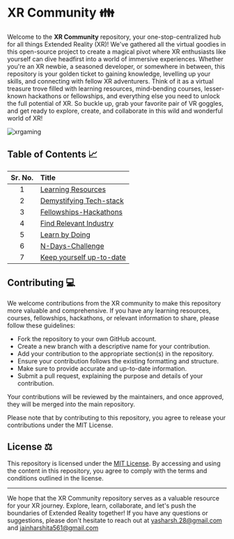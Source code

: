 # XR Community 👪

Welcome to the **XR Community** repository, your one-stop-centralized hub for all things Extended Reality (XR)! We've gathered all the virtual goodies in this open-source project to create a magical pivot where XR enthusiasts like yourself can dive headfirst into a world of immersive experiences. Whether you're an XR newbie, a seasoned developer, or somewhere in between, this repository is your golden ticket to gaining knowledge, levelling up your skills, and connecting with fellow XR adventurers. Think of it as a virtual treasure trove filled with learning resources, mind-bending courses, lesser-known hackathons or fellowships, and everything else you need to unlock the full potential of XR. So buckle up, grab your favorite pair of VR goggles, and get ready to explore, create, and collaborate in this wild and wonderful world of XR!

![xrgaming](https://github.com/harshitajain165/XR-Community/assets/77115160/1350a582-014b-45c7-a3e1-0f1527117293)



## Table of Contents 📈

| Sr. No. |Title| 
|:---------------:|:---------------------|
|1|[Learning Resources](https://github.com/yashprakash28/XR-Community/tree/main/1.%20learning-resources)|
|2|[Demystifying Tech-stack](https://github.com/yashprakash28/XR-Community/tree/main/2.%20demystifying-tech-stack)|
|3|[Fellowships-Hackathons](https://github.com/yashprakash28/XR-Community/tree/main/3.%20fellowships)|
|4|[Find Relevant Industry](https://github.com/yashprakash28/XR-Community/tree/main/4.%20hackathons)|
|5|[Learn by Doing](https://github.com/yashprakash28/XR-Community/tree/main/5.%20learn-by-doing)|
|6|[N-Days-Challenge](https://github.com/yashprakash28/XR-Community/tree/main/6.%20n-days-challenge)|
|7|[Keep yourself up-to-date ](https://github.com/yashprakash28/XR-Community/tree/main/8.%20keep-yourself-up-to-date)|


## Contributing 💻

We welcome contributions from the XR community to make this repository more valuable and comprehensive. If you have any learning resources, courses, fellowships, hackathons, or relevant information to share, please follow these guidelines:

- Fork the repository to your own GitHub account.
- Create a new branch with a descriptive name for your contribution.
- Add your contribution to the appropriate section(s) in the repository.
- Ensure your contribution follows the existing formatting and structure.
- Make sure to provide accurate and up-to-date information.
- Submit a pull request, explaining the purpose and details of your contribution.

Your contributions will be reviewed by the maintainers, and once approved, they will be merged into the main repository.

Please note that by contributing to this repository, you agree to release your contributions under the MIT License.

## License ⚖️

This repository is licensed under the [MIT License](https://github.com/yashprakash28/XR-Community/blob/main/LICENSE). By accessing and using the content in this repository, you agree to comply with the terms and conditions outlined in the license.

<hr>

We hope that the XR Community repository serves as a valuable resource for your XR journey. Explore, learn, collaborate, and let's push the boundaries of Extended Reality together! If you have any questions or suggestions, please don't hesitate to reach out at yasharsh.28@gmail.com and jainharshita561@gmail.com

